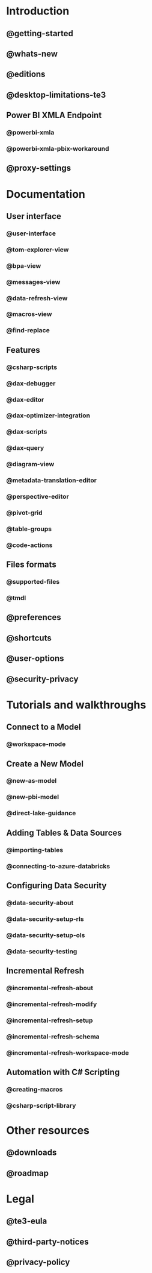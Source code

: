 ﻿# Introduction
## @getting-started
## @whats-new
## @editions
## @desktop-limitations-te3
## Power BI XMLA Endpoint
### @powerbi-xmla
### @powerbi-xmla-pbix-workaround
## @proxy-settings

# Documentation
## User interface
### @user-interface
### @tom-explorer-view
### @bpa-view
### @messages-view
### @data-refresh-view
### @macros-view
### @find-replace

## Features
### @csharp-scripts
### @dax-debugger
### @dax-editor
### @dax-optimizer-integration
### @dax-scripts
### @dax-query
### @diagram-view
### @metadata-translation-editor
### @perspective-editor
### @pivot-grid
### @table-groups
### @code-actions

## Files formats
### @supported-files
### @tmdl
## @preferences
## @shortcuts
## @user-options
## @security-privacy

# Tutorials and walkthroughs

## Connect to a Model
### @workspace-mode

## Create a New Model
### @new-as-model
### @new-pbi-model
### @direct-lake-guidance

## Adding Tables & Data Sources
### @importing-tables
### @connecting-to-azure-databricks

## Configuring Data Security
### @data-security-about
### @data-security-setup-rls
### @data-security-setup-ols
### @data-security-testing

## Incremental Refresh
### @incremental-refresh-about
### @incremental-refresh-modify
### @incremental-refresh-setup
### @incremental-refresh-schema
### @incremental-refresh-workspace-mode

## Automation with C# Scripting
### @creating-macros
### @csharp-script-library

# Other resources
## @downloads
## @roadmap

# Legal
## @te3-eula
## @third-party-notices
## @privacy-policy
